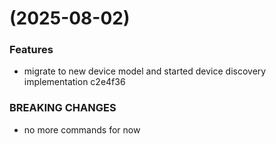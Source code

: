 #  (2025-08-02)


### Features

* migrate to new device model and started device discovery implementation c2e4f36


### BREAKING CHANGES

* no more commands for now



